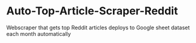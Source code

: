 # Auto-Top-Article-Scraper-Reddit
Webscraper that gets top Reddit articles deploys to Google sheet dataset each month automatically
